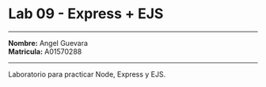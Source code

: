 # Lab 09 - Express + EJS

---

**Nombre:** Angel Guevara <br>
**Matricula:** A01570288 <br>

---

Laboratorio para practicar Node, Express y EJS.
